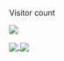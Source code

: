  <img src="https://lh3.googleusercontent.com/u/0/drive-viewer/AITFw-xIwEYrvHUY9KcUlom1rp9hROWUU7F0bxuv7JwohsyxrMndu7Udf0Oteeu6-veYziDVJvpaFAhxhGxrv8MyD_j5KQWX6Q=w1920-h937" alt="">


<p align="center"> 

  Visitor count<br>

  <img src="https://profile-counter.glitch.me/stacybalbi/count.svg" />
</p>

<a href="https://github.com/stacybalbi/github-readme-stats">
  <img align="center" src="https://github-readme-stats.vercel.app/api/pin/?username=stacybalbi&repo=github-readme-stats&theme=buefy" />
</a>
<a href="https://github.com/stacybalbi/stacybalbi.github.io">
  <img align="center" src="https://github-readme-stats.vercel.app/api/pin/?username=stacybalbi&repo=anuraghazra.github.io&theme=buefy" />
</a>
